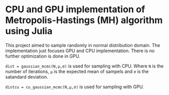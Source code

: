 # CPU and GPU implementation of Metropolis-Hastings (MH) algorithm using Julia

This project aimed to sample randomly in normal distribution domain. The implementation just focuses GPU and CPU implementation. There is no further optimization is done in GPU.

`dist = gaussian_mcmc(N,μ,σ)` is used for sampling with CPU. Where `N` is the number of iterations, `μ` is the expected mean of sampels and `σ` is the satandard deviation.

`distcu = cu_gaussian_mcmc(N,μ,σ)` is used for sampling with GPU.
